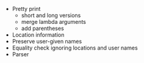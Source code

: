 - Pretty print
  + short and long versions
  + merge lambda arguments
  + add parentheses
- Location information
- Preserve user-given names
- Equality check ignoring locations and user names
- Parser